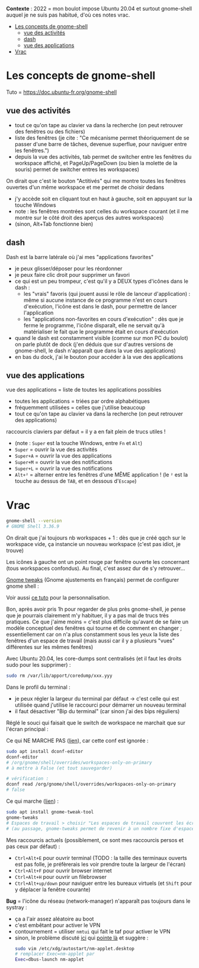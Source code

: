 **Contexte** : 2022 = mon boulot impose Ubuntu 20.04 et surtout gnome-shell auquel je ne suis pas habitué, d'où ces notes vrac.

* [Les concepts de gnome-shell](#les-concepts-de-gnome-shell)
   * [vue des activités](#vue-des-activités)
   * [dash](#dash)
   * [vue des applications](#vue-des-applications)
* [Vrac](#vrac)

# Les concepts de gnome-shell

Tuto = https://doc.ubuntu-fr.org/gnome-shell

## vue des activités

- tout ce qu'on tape au clavier va dans la recherche (on peut retrouver des fenêtres ou des fichiers)
- liste des fenêtres (je cite : "Ce mécanisme permet théoriquement de se passer d'une barre de tâches, devenue superflue, pour naviguer entre les fenêtres.")
- depuis la vue des activités, tab permet de switcher entre les fenêtres du workspace affiché, et PageUp/PageDown (ou bien la molette de la souris) permet de switcher entres les workspaces)

On dirait que c'est le bouton "Actitivés" qui me montre toutes les fenêtres ouvertes d'un même workspace et me permet de choisir dedans

- j'y accède soit en cliquant tout en haut à gauche, soit en appuyant sur la touche Windows
- note : les fenêtres montrées sont celles du workspace courant (et il me montre sur le côté droit des aperçus des autres workspaces)
- (sinon, Alt+Tab fonctionne bien)

## dash

Dash est la barre latérale où j'ai mes "applications favorites"

- je peux glisser/déposer pour les réordonner
- je peux faire clic droit pour supprimer un favori
- ce qui est un peu trompeur, c'est qu'il y a DEUX types d'icônes dans le dash :
    - les "vrais" favoris (qui jouent aussi le rôle de lanceur d'application) : même si aucune instance de ce programme n'est en cours d'exécution, l'icône est dans le dash, pour permettre de lancer l'application
    - les "applications non-favorites en cours d'exécution" : dès que je ferme le programme, l'icône disparaît, elle ne servait qu'à matérialiser le fait que le programme était en cours d'exécution
- quand le dash est constamment visible (comme sur mon PC du boulot) on parle plutôt de dock (j'en déduis que sur d'autres versions de gnome-shell, le dash n'apparaît que dans la vue des applications)
- en bas du dock, j'ai le bouton pour accéder à la vue des applications

## vue des applications

vue des applications = liste de toutes les applications possibles
- toutes les applications = triées par ordre alphabétiques
- fréquemment utilisées = celles que j'utilise beaucoup
- tout ce qu'on tape au clavier va dans la recherche (on peut retrouver des applications)

raccourcis claviers par défaut = il y a en fait plein de trucs utiles !

- (note : `Super` est la touche Windows, entre `Fn` et `Alt`)
- `Super` = ouvrir la vue des activités
- `Super+A` = ouvrir la vue des applications
- `Super+M` = ouvrir la vue des notifications
- `Super+L` = ouvrir la vue des notifications
- `Alt+²` = alterner entre les fenêtres d'une MÊME application ! (le `²` est la touche au dessus de `TAB`, et en dessous d'`Escape`)

# Vrac

```sh
gnome-shell --version
# GNOME Shell 3.36.9
```

On dirait que j'ai toujours nb workspaces + 1 : dès que je créé qqch sur le workspace vide, ça instancie un nouveau workspace (c'est pas idiot, je trouve)

Les icônes à gauche ont un point rouge par fenêtre ouverte les concernant (tous workspaces confondus). Au final, c'est assez dur de s'y retrouver...

[Gnome tweaks](https://doc.ubuntu-fr.org/gnome-tweaks) (Gnome ajustements en français) permet de configurer gnome shell :

Voir aussi [ce tuto](https://doc.ubuntu-fr.org/tutoriel/personnaliser_gnome) pour la personnalisation.

Bon, après avoir pris 1h pour regarder de plus près gnome-shell, je pense que je pourrais clairement m'y habituer, il y a pas mal de trucs très pratiques. Ce que j'aime moins = c'est plus difficile qu'avant de se faire un modèle conceptuel des fenêtres qui tourne et de comment en changer ; essentiellement car on n'a plus constamment sous les yeux la liste des fenêtres d'un espace de travail (mais aussi car il y a plusieurs "vues" différentes sur les mêmes fenêtres)

Avec Ubuntu 20.04, les core-dumps sont centralisés (et il faut les droits sudo pour les supprimer) :

```sh
sudo rm /var/lib/apport/coredump/xxx.yyy
```

Dans le profil du terminal :

- je peux régler la largeur du terminal par défaut -> c'est celle qui est utilisée quand j'utilise le raccourci pour démarrer un nouveau terminal
- il faut désactiver "Bip du terminal" (car sinon j'ai des bips réguliers)

Réglé le souci qui faisait que le switch de workspace ne marchait que sur l'écran principal :

Ce qui NE MARCHE PAS ([lien](https://www.suse.com/support/kb/doc/?id=000018910)), car cette conf est ignorée :

```sh
sudo apt install dconf-editor
dconf-editor
# /org/gnome/shell/overrides/workspaces-only-on-primary
# à mettre à False (et tout sauvegarder)

# vérification :
dconf read /org/gnome/shell/overrides/workspaces-only-on-primary
# false
```

Ce qui marche ([lien](https://askubuntu.com/questions/837813/switching-workspaces-on-primary-display-only/1183794#1183794)) :

```sh
sudo apt install gnome-tweak-tool
gnome-tweaks
# Espaces de travail > choisir "Les espaces de travail couvrent les écrans"
# (au passage, gnome-tweaks permet de revenir à un nombre fixe d'espaces de travail)
```

Mes raccourcis actuels (possiblement, ce sont mes raccourcis persos et pas ceux par défaut) :

- `Ctrl+Alt+E` pour ouvrir terminal (TODO : la taille des terminaux ouverts est pas folle, je préfèrerais les voir prendre toute la largeur de l'écran)
- `Ctrl+Alt+F` pour ouvrir browser internet
- `Ctrl+Alt+H` pour ouvrir un filebrowser
- `Ctrl+Alt+up/down` pour naviguer entre les bureaux virtuels (et `Shift` pour y déplacer la fenêtre courante)

**Bug** = l'icône du réseau (network-manager) n'apparaît pas toujours dans le systray :

- ça a l'air assez aléatoire au boot
- c'est embêtant pour activer le VPN
- contournement = utiliser `nmtui` qui fait le taf pour activer le VPN
- sinon, le problème discuté [ici](https://askubuntu.com/questions/1292644/ubuntu-20-04-1-lts-networkmanager-not-appearing-in-ubuntu) qui [pointe là](https://askubuntu.com/questions/507310/network-manager-icon-disappeared-14-04/529287#529287) et suggère :
    ```sh
    sudo vim /etc/xdg/autostart/nm-applet.desktop
    # remplacer Exec=nm-applet par
    Exec=dbus-launch nm-applet
    ```
